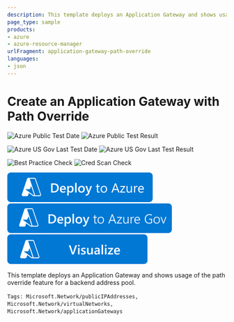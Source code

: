 ```yaml
---
description: This template deploys an Application Gateway and shows usage of the path override feature for a backend address pool.
page_type: sample
products:
- azure
- azure-resource-manager
urlFragment: application-gateway-path-override
languages:
- json
---
```

# Create an Application Gateway with Path Override

![Azure Public Test Date](https://azurequickstartsservice.blob.core.windows.net/badges/quickstarts/microsoft.network/application-gateway-path-override/PublicLastTestDate.svg)
![Azure Public Test Result](https://azurequickstartsservice.blob.core.windows.net/badges/quickstarts/microsoft.network/application-gateway-path-override/PublicDeployment.svg)

![Azure US Gov Last Test Date](https://azurequickstartsservice.blob.core.windows.net/badges/quickstarts/microsoft.network/application-gateway-path-override/FairfaxLastTestDate.svg)
![Azure US Gov Last Test Result](https://azurequickstartsservice.blob.core.windows.net/badges/quickstarts/microsoft.network/application-gateway-path-override/FairfaxDeployment.svg)

![Best Practice Check](https://azurequickstartsservice.blob.core.windows.net/badges/quickstarts/microsoft.network/application-gateway-path-override/BestPracticeResult.svg)
![Cred Scan Check](https://azurequickstartsservice.blob.core.windows.net/badges/quickstarts/microsoft.network/application-gateway-path-override/CredScanResult.svg)

[![Deploy To Azure](https://raw.githubusercontent.com/Azure/azure-quickstart-templates/master/1-CONTRIBUTION-GUIDE/images/deploytoazure.svg?sanitize=true)](https://portal.azure.com/#create/Microsoft.Template/uri/https%3A%2F%2Fraw.githubusercontent.com%2FAzure%2Fazure-quickstart-templates%2Fmaster%2Fquickstarts%2Fmicrosoft.network%2Fapplication-gateway-path-override%2Fazuredeploy.json)
[![Deploy To Azure US Gov](https://raw.githubusercontent.com/Azure/azure-quickstart-templates/master/1-CONTRIBUTION-GUIDE/images/deploytoazuregov.svg?sanitize=true)](https://portal.azure.us/#create/Microsoft.Template/uri/https%3A%2F%2Fraw.githubusercontent.com%2FAzure%2Fazure-quickstart-templates%2Fmaster%2Fquickstarts%2Fmicrosoft.network%2Fapplication-gateway-path-override%2Fazuredeploy.json)
[![Visualize](https://raw.githubusercontent.com/Azure/azure-quickstart-templates/master/1-CONTRIBUTION-GUIDE/images/visualizebutton.svg?sanitize=true)](http://armviz.io/#/?load=https%3A%2F%2Fraw.githubusercontent.com%2FAzure%2Fazure-quickstart-templates%2Fmaster%2Fquickstarts%2Fmicrosoft.network%2Fapplication-gateway-path-override%2Fazuredeploy.json)

This template deploys an Application Gateway and shows usage of the path override feature for a backend address pool.

`Tags: Microsoft.Network/publicIPAddresses, Microsoft.Network/virtualNetworks, Microsoft.Network/applicationGateways`
